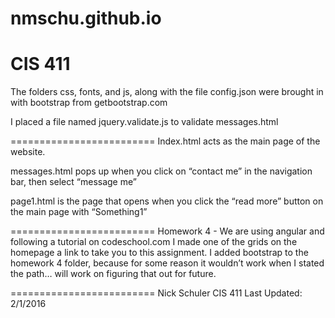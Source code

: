 # nmschu.github.io
CIS 411
=========================
The folders css, fonts, and js, along with the file config.json were brought in with bootstrap from getbootstrap.com 

I placed a file named jquery.validate.js to validate messages.html

=========================
Index.html acts as the main page of the website.

messages.html pops up when you click on “contact me” in the navigation bar, then select “message me”

page1.html is the page that opens when you click the “read more” button on the main page with “Something1”

=========================
Homework 4 - We are using angular and following a tutorial on codeschool.com
I made one of the grids on the homepage a link to take you to this assignment.
I added bootstrap to the homework 4 folder, because for some reason it wouldn’t work when I stated the path… will work on figuring that out for future.

=========================
Nick Schuler
CIS 411
Last Updated: 2/1/2016
